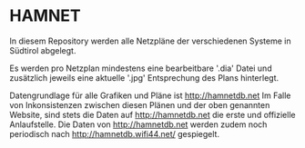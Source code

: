 # HAMNET

In diesem Repository werden alle Netzpläne der verschiedenen Systeme in Südtirol abgelegt.

Es werden pro Netzplan mindestens eine bearbeitbare '.dia' Datei und zusätzlich jeweils eine aktuelle
'.jpg' Entsprechung des Plans hinterlegt.

Datengrundlage für alle Grafiken und Pläne ist http://hamnetdb.net
Im Falle von Inkonsistenzen zwischen diesen Plänen und der oben genannten Website, sind stets die Daten auf http://hamnetdb.net die erste und offizielle Anlaufstelle.
Die Daten von http://hamnetdb.net werden zudem noch periodisch nach http://hamnetdb.wifi44.net/ gespiegelt.
